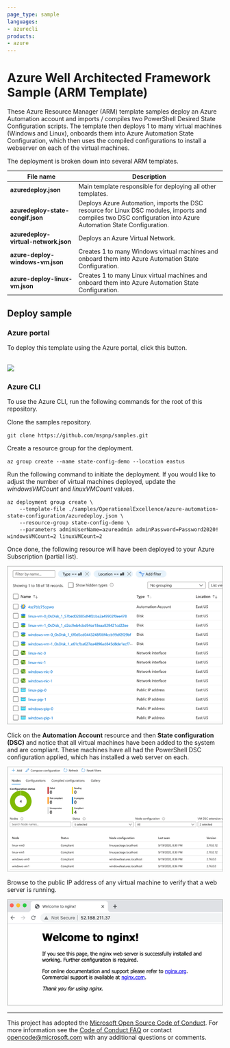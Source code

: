 ```yaml
---
page_type: sample
languages:
- azurecli
products:
- azure
---
```


# Azure Well Architected Framework Sample (ARM Template)

These Azure Resource Manager (ARM) template samples deploy an Azure Automation account and imports / compiles two PowerShell Desired State Configuration scripts. The template then deploys 1 to many virtual machines (Windows and Linux), onboards them into Azure Automation State Configuration, which then uses the compiled configurations to install a webserver on each of the virtual machines.

The deployment is broken down into several ARM templates.

| File name | Description |
|---|---|
| **azuredeploy.json** | Main template responsible for deploying all other templates. |
| **azuredeploy-state-congif.json** | Deploys Azure Automation, imports the DSC resource for Linux DSC modules, imports and compiles two DSC configuration into Azure Automation State Configuration. |
| **azuredeploy-virtual-network.json** | Deploys an Azure Virtual Network. |
| **azure-deploy-windows-vm.json** | Creates 1 to many Windows virtual machines and onboard them into Azure Automation State Configuration. |
| **azure-deploy-linux-vm.json** | Creates 1 to many Linux virtual machines and onboard them into Azure Automation State Configuration. |

## Deploy sample

### Azure portal

To deploy this template using the Azure portal, click this button.

<br />

<a href="https://portal.azure.com/#create/Microsoft.Template/uri/https%3A%2F%2Fraw.githubusercontent.com%2Fmspnp%2Fsamples%2Fmaster%2FOperationalExcellence%2Fazure-automation-state-configuration%2Fazuredeploy.json" target="_blank">
    <img src="http://azuredeploy.net/deploybutton.png"/>
</a>

<br />

### Azure CLI

To use the Azure CLI, run the following commands for the root of this repository.

Clone the samples repository.

```azurecli
git clone https://github.com/mspnp/samples.git
```

Create a resource group for the deployment.

```azurecli
az group create --name state-config-demo --location eastus
```

Run the following command to initiate the deployment. If you would like to adjust the number of virtual machines deployed, update the *windowsVMCount* and *linuxVMCount* values.

```azurecli
az deployment group create \
    --template-file ./samples/OperationalExcellence/azure-automation-state-configuration/azuredeploy.json \
    --resource-group state-config-demo \
    --parameters adminUserName=azureadmin adminPassword=Password2020! windowsVMCount=2 linuxVMCount=2
```

Once done, the following resource will have been deployed to your Azure Subscription (partial list).

![Image of the resources deployed by ARM template as seen in the Azure Portal.](./images/dsc-resources.png)

Click on the **Automation Account** resource and then **State configuration (DSC)** and notice that all virtual machines have been added to the system and are compliant. These machines have all had the PowerShell DSC configuration applied, which has installed a web server on each.

![Image of DSC compliance results as seen in the Azure portal.](./images/dsc-results.png)

Browse to the public IP address of any virtual machine to verify that a web server is running.

![Image of an Nginx web server default page.](./images/webserver.png)

---

This project has adopted the [Microsoft Open Source Code of Conduct](https://opensource.microsoft.com/codeofconduct/). For more information see the [Code of Conduct FAQ](https://opensource.microsoft.com/codeofconduct/faq/) or contact [opencode@microsoft.com](mailto:opencode@microsoft.com) with any additional questions or comments.
